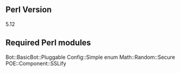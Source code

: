 Perl Version
------------
5.12

Required Perl modules
---------------------
Bot::BasicBot::Pluggable
Config::Simple
enum
Math::Random::Secure
POE::Component::SSLify
